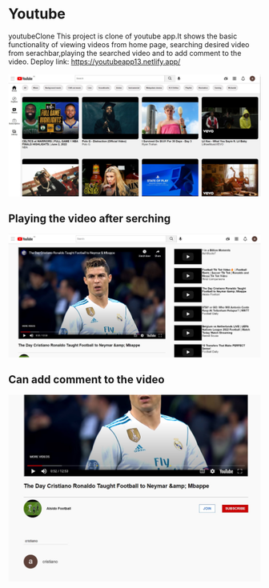 # Youtube
 youtubeClone
This project is clone of youtube app.It shows the basic functionality of viewing videos from home page, searching desired video from serachbar,playing the searched video and to add comment to the video.
Deploy link: https://youtubeapp13.netlify.app/
<br>
<br>
<img src="./images/Screenshot 2022-06-04 121328.jpg" alt="">
<h2> Playing the video after serching</h2>
<img src="./images/Screenshot 2022-06-04 121524.jpg" alt="">
<h2> Can add comment to the video</h2>
<img src="./images/Screenshot 2022-06-04 121603.jpg" alt="">
